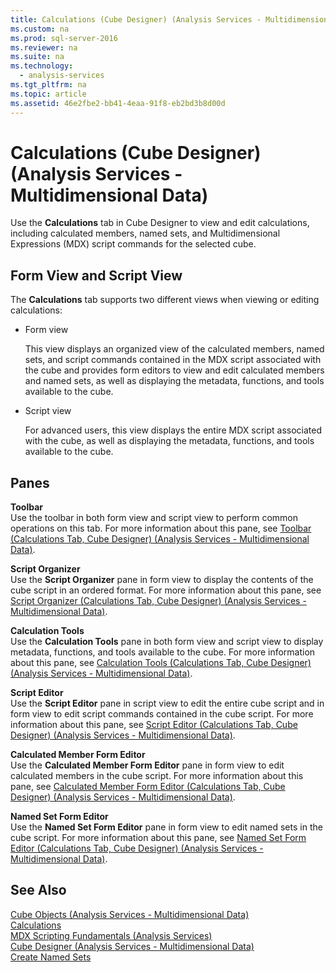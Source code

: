 ```yaml
---
title: Calculations (Cube Designer) (Analysis Services - Multidimensional Data)
ms.custom: na
ms.prod: sql-server-2016
ms.reviewer: na
ms.suite: na
ms.technology: 
  - analysis-services
ms.tgt_pltfrm: na
ms.topic: article
ms.assetid: 46e2fbe2-bb41-4eaa-91f8-eb2bd3b8d00d
---
```

# Calculations (Cube Designer) (Analysis Services - Multidimensional Data)
  Use the **Calculations** tab in Cube Designer to view and edit calculations, including calculated members, named sets, and Multidimensional Expressions (MDX) script commands for the selected cube.  
  
## Form View and Script View  
 The **Calculations** tab supports two different views when viewing or editing calculations:  
  
-   Form view  
  
     This view displays an organized view of the calculated members, named sets, and script commands contained in the MDX script associated with the cube and provides form editors to view and edit calculated members and named sets, as well as displaying the metadata, functions, and tools available to the cube.  
  
-   Script view  
  
     For advanced users, this view displays the entire MDX script associated with the cube, as well as displaying the metadata, functions, and tools available to the cube.  
  
## Panes  
 **Toolbar**  
 Use the toolbar in both form view and script view to perform common operations on this tab. For more information about this pane, see [Toolbar &#40;Calculations Tab, Cube Designer&#41; &#40;Analysis Services - Multidimensional Data&#41;](../../Topics/TopicNameNotContainA/Toolbar--Calculations-Tab--Cube-Designer---Analysis-Services---Multidimensional-Data-.md).  
  
 **Script Organizer**  
 Use the **Script Organizer** pane in form view to display the contents of the cube script in an ordered format. For more information about this pane, see [Script Organizer &#40;Calculations Tab, Cube Designer&#41; &#40;Analysis Services - Multidimensional Data&#41;](../../Topics/TopicNameNotContainA/Script-Organizer--Calculations-Tab--Cube-Designer---Analysis-Services---Multidimensional-Data-.md).  
  
 **Calculation Tools**  
 Use the **Calculation Tools** pane in both form view and script view to display metadata, functions, and tools available to the cube. For more information about this pane, see [Calculation Tools &#40;Calculations Tab, Cube Designer&#41; &#40;Analysis Services - Multidimensional Data&#41;](../../Topics/TopicNameNotContainA/Calculation-Tools--Calculations-Tab--Cube-Designer---Analysis-Services---Multidimensional-Data-.md).  
  
 **Script Editor**  
 Use the **Script Editor** pane in script view to edit the entire cube script and in form view to edit script commands contained in the cube script. For more information about this pane, see [Script Editor &#40;Calculations Tab, Cube Designer&#41; &#40;Analysis Services - Multidimensional Data&#41;](../../Topics/TopicNameNotContainA/Script-Editor--Calculations-Tab--Cube-Designer---Analysis-Services---Multidimensional-Data-.md).  
  
 **Calculated Member Form Editor**  
 Use the **Calculated Member Form Editor** pane in form view to edit calculated members in the cube script. For more information about this pane, see [Calculated Member Form Editor &#40;Calculations Tab, Cube Designer&#41; &#40;Analysis Services - Multidimensional Data&#41;](../../Topics/TopicNameNotContainA/Calculated-Member-Form-Editor--Calculations-Tab--Cube-Designer---Analysis-Services---Multidimensional-Data-.md).  
  
 **Named Set Form Editor**  
 Use the **Named Set Form Editor** pane in form view to edit named sets in the cube script. For more information about this pane, see [Named Set Form Editor &#40;Calculations Tab, Cube Designer&#41; &#40;Analysis Services - Multidimensional Data&#41;](../../Topics/TopicNameNotContainA/Named-Set-Form-Editor--Calculations-Tab--Cube-Designer---Analysis-Services---Multidimensional-Data-.md).  
  
## See Also  
 [Cube Objects &#40;Analysis Services - Multidimensional Data&#41;](../Topic/Cube%20Objects%20\(Analysis%20Services%20-%20Multidimensional%20Data\).md)   
 [Calculations](../Topic/Calculations.md)   
 [MDX Scripting Fundamentals &#40;Analysis Services&#41;](../../Topics/TopicNameNotContainA/MDX-Scripting-Fundamentals--Analysis-Services-.md)   
 [Cube Designer &#40;Analysis Services - Multidimensional Data&#41;](../../Topics/TopicNameNotContainA/Cube-Designer--Analysis-Services---Multidimensional-Data-.md)   
 [Create Named Sets](../../Topics/TopicNameNotContainA/Create-Named-Sets.md)  
  
  